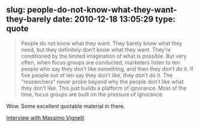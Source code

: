 slug: people-do-not-know-what-they-want-they-barely
date: 2010-12-18 13:05:29
type: quote
---

> People do not know what they want. They barely know what they need, but they definitely don’t know what they want. They’re conditioned by the limited imagination of what is possible. But very often, when focus groups are conducted, marketers listen to ten people who say they don’t like something, and then they don’t do it. If five people out of ten say they don’t like, they don’t do it. The “researchers” never probe beyond why the people don’t like what they don’t like. This just builds a platform of ignorance. Most of the time, focus groups are built on the pressure of ignorance.

Wow. Some excellent quotable material in there.

 [Interview with Massimo Vignelli](http://t.co/BiVMJja)
